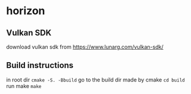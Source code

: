 # horizon


## Vulkan SDK
download vulkan sdk from
https://www.lunarg.com/vulkan-sdk/


## Build instructions
in root dir `cmake -S. -Bbuild`
go to the build dir made by cmake `cd build`
run make `make`
